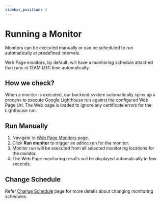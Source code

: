 ```yaml
---
sidebar_position: 3
---
```


# Running a Monitor

Monitors can be executed manually or can be scheduled to run automatically at predefined intervals.

Web Page monitors, by default, will have a monitoring schedule attached that runs at 12AM UTC time automatically.

## How we check?

When a monitor is executed, our backend system automatically spins up a process to execute Google Lighthouse run against the configured Web Page Url. The Web page is loaded to ignore any certificate errors for the Lighthouse run.

## Run Manually

1. Navigate to [Web Page Monitors](https://app.devraven.io/app/webPageMonitors) page.
2. Click **Run monitor** to trigger an adhoc run for the monitor.
3. Monitor run will be executed from all selected monitoring locations for the monitor.
4. The Web Page monitoring results will be displayed automatically in few seconds.

## Change Schedule

Refer [Change Schedule](/docs/monitor-configuration/change-schedule) page for more details about changing monitoring schedules.